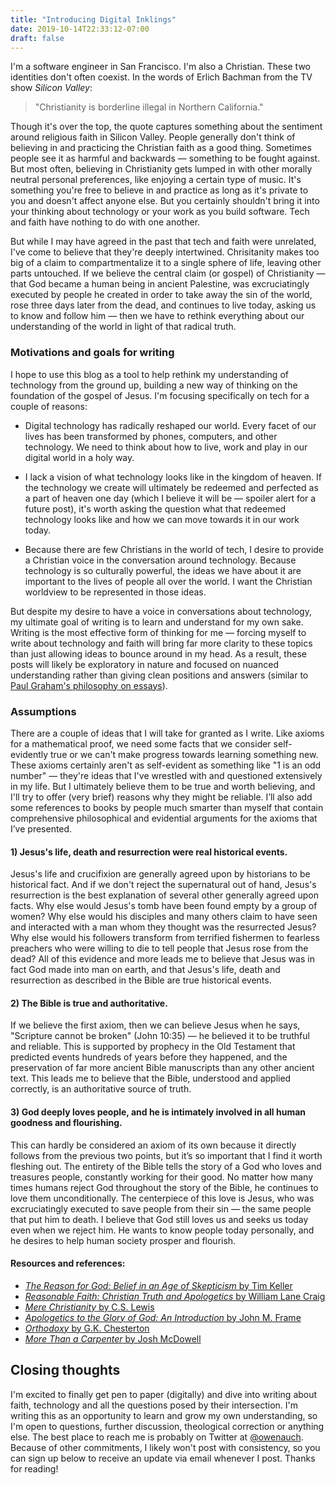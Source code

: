 ```yaml
---
title: "Introducing Digital Inklings"
date: 2019-10-14T22:33:12-07:00
draft: false
---
```

I'm a software engineer in San Francisco. I'm also a Christian. These two identities don't often coexist. In the words of Erlich Bachman from the TV show *Silicon Valley*:

> "Christianity is borderline illegal in Northern California."

Though it's over the top, the quote captures something about the sentiment around religious faith in Silicon Valley. People generally don't think of believing in and practicing the Christian faith as a good thing. Sometimes people see it as harmful and backwards — something to be fought against. But most often, believing in Christianity gets lumped in with other morally neutral personal preferences, like enjoying a certain type of music. It's something you're free to believe in and practice as long as it's private to you and doesn't affect anyone else. But you certainly shouldn't bring it into your thinking about technology or your work as you build software. Tech and faith have nothing to do with one another.

But while I may have agreed in the past that tech and faith were unrelated, I've come to believe that they're deeply intertwined. Chrisitanity makes too big of a claim to compartmentalize it to a single sphere of life, leaving other parts untouched. If we believe the central claim (or gospel) of Christianity — that God became a human being in ancient Palestine, was excruciatingly executed by people he created in order to take away the sin of the world, rose three days later from the dead, and continues to live today, asking us to know and follow him — then we have to rethink everything about our understanding of the world in light of that radical truth.

### Motivations and goals for writing

I hope to use this blog as a tool to help rethink my understanding of technology from the ground up, building a new way of thinking on the foundation of the gospel of Jesus. I'm focusing specifically on tech for a couple of reasons:

* Digital technology has radically reshaped our world. Every facet of our lives has been transformed by phones, computers, and other technology. We need to think about how to live, work and play in our digital world in a holy way.

* I lack a vision of what technology looks like in the kingdom of heaven. If the technology we create will ultimately be redeemed and perfected as a part of heaven one day (which I believe it will be — spoiler alert for a future post), it's worth asking the question what that redeemed technology looks like and how we can move towards it in our work today.

* Because there are few Christians in the world of tech, I desire to provide a Christian voice in the conversation around technology. Because technology is so culturally powerful, the ideas we have about it are important to the lives of people all over the world. I want the Christian worldview to be represented in those ideas.

But despite my desire to have a voice in conversations about technology, my ultimate goal of writing is to learn and understand for my own sake. Writing is the most effective form of thinking for me — forcing myself to write about technology and faith will bring far more clarity to these topics than just allowing ideas to bounce around in my head. As a result, these posts will likely be exploratory in nature and focused on nuanced understanding rather than giving clean positions and answers (similar to [Paul Graham's philosophy on essays](http://www.paulgraham.com/essay.html)).

### Assumptions

There are a couple of ideas that I will take for granted as I write. Like axioms for a mathematical proof, we need some facts that we consider self-evidently true or we can't make progress towards learning something new. These axioms certainly aren't as self-evident as something like "1 is an odd number" — they're ideas that I've wrestled with and questioned extensively in my life. But I ultimately believe them to be true and worth believing, and I'll try to offer (very brief) reasons why they might be reliable. I’ll also add some references to books by people much smarter than myself that contain comprehensive philosophical and evidential arguments for the axioms that I’ve presented.

#### 1) Jesus's life, death and resurrection were real historical events.
Jesus's life and crucifixion are generally agreed upon by historians to be historical fact. And if we don't reject the supernatural out of hand, Jesus's resurrection is the best explanation of several other generally agreed upon facts. Why else would Jesus's tomb have been found empty by a group of women? Why else would his disciples and many others claim to have seen and interacted with a man whom they thought was the resurrected Jesus? Why else would his followers transform from terrified fishermen to fearless preachers who were willing to die to tell people that Jesus rose from the dead? All of this evidence and more leads me to believe that Jesus was in fact God made into man on earth, and that Jesus's life, death and resurrection as described in the Bible are true historical events.
#### 2) The Bible is true and authoritative.
If we believe the first axiom, then we can believe Jesus when he says, "Scripture cannot be broken" (John 10:35) — he believed it to be truthful and reliable. This is supported by prophecy in the Old Testament that predicted events hundreds of years before they happened, and the preservation of far more ancient Bible manuscripts than any other ancient text. This leads me to believe that the Bible, understood and applied correctly, is an authoritative source of truth.
#### 3) God deeply loves people, and he is intimately involved in all human goodness and flourishing.
This can hardly be considered an axiom of its own because it directly follows from the previous two points, but it’s so important that I find it worth fleshing out. The entirety of the Bible tells the story of a God who loves and treasures people, constantly working for their good. No matter how many times humans reject God throughout the story of the Bible, he continues to love them unconditionally. The centerpiece of this love is Jesus, who was excruciatingly executed to save people from their sin — the same people that put him to death. I believe that God still loves us and seeks us today even when we reject him. He wants to know people today personally, and he desires to help human society prosper and flourish.
#### Resources and references:
* [*The Reason for God: Belief in an Age of Skepticism* by Tim Keller](https://www.amazon.com/Reason-God-Belief-Age-Skepticism/dp/1594483493)
* [*Reasonable Faith: Christian Truth and Apologetics* by William Lane Craig](https://www.amazon.com/Reasonable-Faith-Christian-Truth-Apologetics/dp/1433501155/ref=sr_1_1?crid=27L6DNXZG7IXV&keywords=reasonable+faith+william+lane+craig&qid=1570783622&s=books&sprefix=reasonable+faith%2Cstripbooks%2C204&sr=1-1)
* [*Mere Christianity* by C.S. Lewis](https://www.amazon.com/Mere-Christianity-C-S-Lewis/dp/0060652926)
* [*Apologetics to the Glory of God: An Introduction* by John M. Frame](https://www.amazon.com/Apologetics-Glory-God-John-Frame/dp/0875522432)
* [*Orthodoxy* by G.K. Chesterton](https://www.amazon.com/Orthodoxy-Gilbert-Keith-Chesterton/dp/1090834365/ref=sr_1_1_sspa?crid=18UG58J63IBRS&keywords=orthodoxy+chesterton&qid=1570783730&s=books&sprefix=orthodoxy%2Cstripbooks%2C206&sr=1-1-spons&psc=1&spLa=ZW5jcnlwdGVkUXVhbGlmaWVyPUEzQkhMUk1NQUFQOEMxJmVuY3J5cHRlZElkPUEwNDg4NzE4MTdBRk9OMVRGMTdKSSZlbmNyeXB0ZWRBZElkPUEwMTY1MTcxMVlHQVRHNDZDVE0ySCZ3aWRnZXROYW1lPXNwX2F0ZiZhY3Rpb249Y2xpY2tSZWRpcmVjdCZkb05vdExvZ0NsaWNrPXRydWU=)
* [*More Than a Carpenter* by Josh McDowell](https://www.amazon.com/More-Than-Carpenter-Josh-McDowell/dp/1414326270/ref=sr_1_1?crid=1AT28XMAAC7VN&keywords=more+than+a+carpenter+mcdowell&qid=1570783781&s=books&sprefix=more+than+a+%2Cstripbooks%2C208&sr=1-1)

## Closing thoughts
I'm excited to finally get pen to paper (digitally) and dive into writing about faith, technology and all the questions posed by their intersection. I'm writing this as an opportunity to learn and grow my own understanding, so I'm open to questions, further discussion, theological correction or anything else. The best place to reach me is probably on Twitter at [@owenauch](https://twitter.com/owenauch). Because of other commitments, I likely won't post with consistency, so you can sign up below to receive an update via email whenever I post. Thanks for reading!


  
